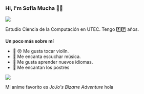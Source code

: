### Hi, I'm Sofía Mucha 👋:notes:
 
 ![](https://c.tenor.com/xMmwPOqFFSAAAAAC/aesthetic-typing.gif)

Estudio Ciencia de la Computación en UTEC. Tengo :one::seven: años.

**Un poco más sobre mí**


- :violin: :angry: Me gusta tocar violín.
- :musical_score: Me encanta escuchar música. 
- 💬 Me gusta aprender nuevos idiomas.
- :cake: Me encantan los postres

![](https://i.pinimg.com/originals/f1/1c/37/f11c379eb631092b27f02dc1b32357a2.gif)

Mi anime favorito es *JoJo's Bizarre Adventure*
hola







